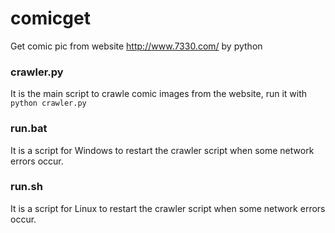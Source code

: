 # comicget
Get comic pic from website http://www.7330.com/ by python

### crawler.py
It is the main script to crawle comic images from the website, run it with `python crawler.py`

### run.bat
It is a script for Windows to restart the crawler script when some network errors occur.

### run.sh
It is a script for Linux to restart the crawler script when some network errors occur.
